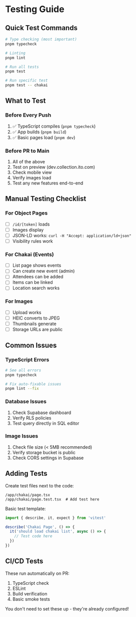 # Testing Guide

## Quick Test Commands

```bash
# Type checking (most important)
pnpm typecheck

# Linting
pnpm lint

# Run all tests
pnpm test

# Run specific test
pnpm test -- chakai
```

## What to Test

### Before Every Push
1. ✅ TypeScript compiles (`pnpm typecheck`)
2. ✅ App builds (`pnpm build`)
3. ✅ Basic pages load (`pnpm dev`)

### Before PR to Main
1. All of the above
2. Test on preview (dev.collection.ito.com)
3. Check mobile view
4. Verify images load
5. Test any new features end-to-end

## Manual Testing Checklist

### For Object Pages
- [ ] `/id/[token]` loads
- [ ] Images display
- [ ] JSON-LD works: `curl -H "Accept: application/ld+json"`
- [ ] Visibility rules work

### For Chakai (Events)
- [ ] List page shows events
- [ ] Can create new event (admin)
- [ ] Attendees can be added
- [ ] Items can be linked
- [ ] Location search works

### For Images
- [ ] Upload works
- [ ] HEIC converts to JPEG
- [ ] Thumbnails generate
- [ ] Storage URLs are public

## Common Issues

### TypeScript Errors
```bash
# See all errors
pnpm typecheck

# Fix auto-fixable issues
pnpm lint --fix
```

### Database Issues
1. Check Supabase dashboard
2. Verify RLS policies
3. Test query directly in SQL editor

### Image Issues
1. Check file size (< 5MB recommended)
2. Verify storage bucket is public
3. Check CORS settings in Supabase

## Adding Tests

Create test files next to the code:
```
/app/chakai/page.tsx
/app/chakai/page.test.tsx  # Add test here
```

Basic test template:
```typescript
import { describe, it, expect } from 'vitest'

describe('Chakai Page', () => {
  it('should load chakai list', async () => {
    // Test code here
  })
})
```

## CI/CD Tests

These run automatically on PR:
1. TypeScript check
2. ESLint
3. Build verification
4. Basic smoke tests

You don't need to set these up - they're already configured!

